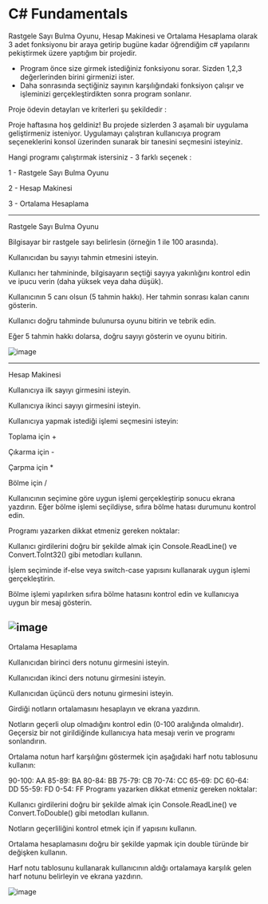 # C# Fundamentals

Rastgele Sayı Bulma Oyunu, Hesap Makinesi ve Ortalama Hesaplama olarak 3 adet fonksiyonu bir araya getirip bugüne kadar öğrendiğim c# yapılarını pekiştirmek üzere yaptığım bir projedir.

- Program önce size girmek istediğiniz fonksiyonu sorar. Sizden 1,2,3 değerlerinden birini girmenizi ister.
- Daha sonrasında seçtiğiniz sayının karşılığındaki fonksiyon çalışır ve işleminizi gerçekleştirdikten sonra program sonlanır.

Proje ödevin detayları ve kriterleri şu şekildedir : 

Proje haftasına hoş geldiniz! Bu projede sizlerden 3 aşamalı bir uygulama geliştirmeniz isteniyor. Uygulamayı çalıştıran kullanıcıya program seçeneklerini konsol üzerinden sunarak bir tanesini seçmesini isteyiniz.

Hangi programı çalıştırmak istersiniz - 3 farklı seçenek :

1 - Rastgele Sayı Bulma Oyunu

2 - Hesap Makinesi

3 - Ortalama Hesaplama

-----------------------------------------------------------------------------------------------------------------------------------------------------------------------
Rastgele Sayı Bulma Oyunu

Bilgisayar bir rastgele sayı belirlesin (örneğin 1 ile 100 arasında).

Kullanıcıdan bu sayıyı tahmin etmesini isteyin.

Kullanıcı her tahmininde, bilgisayarın seçtiği sayıya yakınlığını kontrol edin ve ipucu verin (daha yüksek veya daha düşük).

Kullanıcının 5 canı olsun (5 tahmin hakkı). Her tahmin sonrası kalan canını gösterin.

Kullanıcı doğru tahminde bulunursa oyunu bitirin ve tebrik edin.

Eğer 5 tahmin hakkı dolarsa, doğru sayıyı gösterin ve oyunu bitirin.

![image](https://github.com/user-attachments/assets/1445313b-9a15-452e-97df-d0b95d6acf85)

-----------------------------------------------------------------------------------------------------------------------------------------------------------------------
Hesap Makinesi

Kullanıcıya ilk sayıyı girmesini isteyin.

Kullanıcıya ikinci sayıyı girmesini isteyin.

Kullanıcıya yapmak istediği işlemi seçmesini isteyin:

Toplama için +

Çıkarma için -

Çarpma için *

Bölme için /

Kullanıcının seçimine göre uygun işlemi gerçekleştirip sonucu ekrana yazdırın. Eğer bölme işlemi seçildiyse, sıfıra bölme hatası durumunu kontrol edin.

Programı yazarken dikkat etmeniz gereken noktalar:

Kullanıcı girdilerini doğru bir şekilde almak için Console.ReadLine() ve Convert.ToInt32() gibi metodları kullanın.

İşlem seçiminde if-else veya switch-case yapısını kullanarak uygun işlemi gerçekleştirin.

Bölme işlemi yapılırken sıfıra bölme hatasını kontrol edin ve kullanıcıya uygun bir mesaj gösterin.

![image](https://github.com/user-attachments/assets/e5aa8226-0774-42af-a13c-f3dc29ecad89)
-----------------------------------------------------------------------------------------------------------------------------------------------------------------------
Ortalama Hesaplama

Kullanıcıdan birinci ders notunu girmesini isteyin.

Kullanıcıdan ikinci ders notunu girmesini isteyin.

Kullanıcıdan üçüncü ders notunu girmesini isteyin.

Girdiği notların ortalamasını hesaplayın ve ekrana yazdırın.

Notların geçerli olup olmadığını kontrol edin (0-100 aralığında olmalıdır). Geçersiz bir not girildiğinde kullanıcıya hata mesajı verin ve programı sonlandırın.

Ortalama notun harf karşılığını göstermek için aşağıdaki harf notu tablosunu kullanın:

90-100: AA
85-89:  BA
80-84:  BB
75-79:  CB
70-74:  CC
65-69:  DC
60-64:  DD
55-59:  FD
0-54:   FF
Programı yazarken dikkat etmeniz gereken noktalar:

Kullanıcı girdilerini doğru bir şekilde almak için Console.ReadLine() ve Convert.ToDouble() gibi metodları kullanın.

Notların geçerliliğini kontrol etmek için if yapısını kullanın.

Ortalama hesaplamasını doğru bir şekilde yapmak için double türünde bir değişken kullanın.

Harf notu tablosunu kullanarak kullanıcının aldığı ortalamaya karşılık gelen harf notunu belirleyin ve ekrana yazdırın.

![image](https://github.com/user-attachments/assets/52d6d32a-c0c4-43de-b21e-92c0544e83eb)
